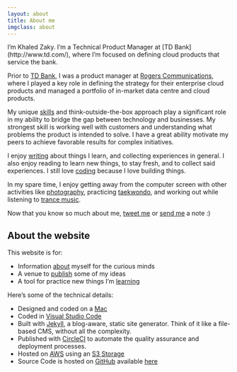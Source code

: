 ```yaml
---
layout: about
title: About me
imgclass: about
---
```


<p class="lead" markdown="1">I’m Khaled Zaky. I’m a Technical Product Manager at [TD Bank](http://www.td.com/), where I’m focused on defining cloud products that service the bank.</p>

Prior to [TD Bank](http://www.td.com/), I was a product manager at [Rogers Communications](http://rogers.com/), where I played a key role in defining the strategy for their enterprise cloud products and managed a portfolio of in-market data centre and cloud products.

My unique [skills](http://www.khaledzaky.com/resume.pdf) and think-outside-the-box approach play a significant role in my ability to bridge the gap between technology and businesses. My strongest skill is working well with customers and understanding what problems the product is intended to solve. I have a great ability motivate my peers to achieve favorable results for complex initiatives.

I enjoy [writing](/blog/) about things I learn, and collecting experiences in general. I also enjoy reading to learn new things, to stay fresh, and to collect said experiences. I still love [coding](https://github.com/kzaky?tab=repositories) because I love building things.

In my spare time, I enjoy getting away from the computer screen with other activities like [photography](http://www.instagram.com/kzaky/), practicing [taekwondo](https://en.wikipedia.org/wiki/Taekwondo), and working out while listening to [trance music](https://en.wikipedia.org/wiki/Trance_music).

Now that you know so much about me, [tweet me](http://twitter.com/home?status=@kzaky%20Hi%20KZ!) or [send me](mailto:zakykhaled@gmail.com) a note :)

## About the website

This website is for:

- Information [about](/about/) myself for the curious minds
- A venue to [publish](/blog/) some of my ideas
- A tool for practice new things I’m [learning](https://github.com/kzaky/khaledzaky.com)

Here’s some of the technical details:

- Designed and coded on a [Mac](http://www.apple.com/macbook-air)
- Coded in [Visual Studio Code](hhttps://code.visualstudio.com)
- Built with [Jekyll](http://jekyllrb.com/), a blog-aware, static site generator. Think of it like a file-based CMS, without all the complexity.
- Published with [CircleCI](http://circleci.com) to automate the quality assurance and deployment processes.
- Hosted on [AWS](http://aws.amazon.com) using an [S3 Storage](https://aws.amazon.com/s3/)
- Source Code is hosted on [GitHub](https://github.com) available [here](https://github.com/kzaky/khaledzaky.com)
